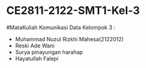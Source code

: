 # CE2811-2122-SMT1-Kel-3
#MataKuliah Komunikasi Data
Kelompok 3 :
- Muhammad Nuzul Rizkhi Mahesa(2122012)
- Reski Ade Wani
- Surya pinayungan harahap
- Hayatullah Falepi
